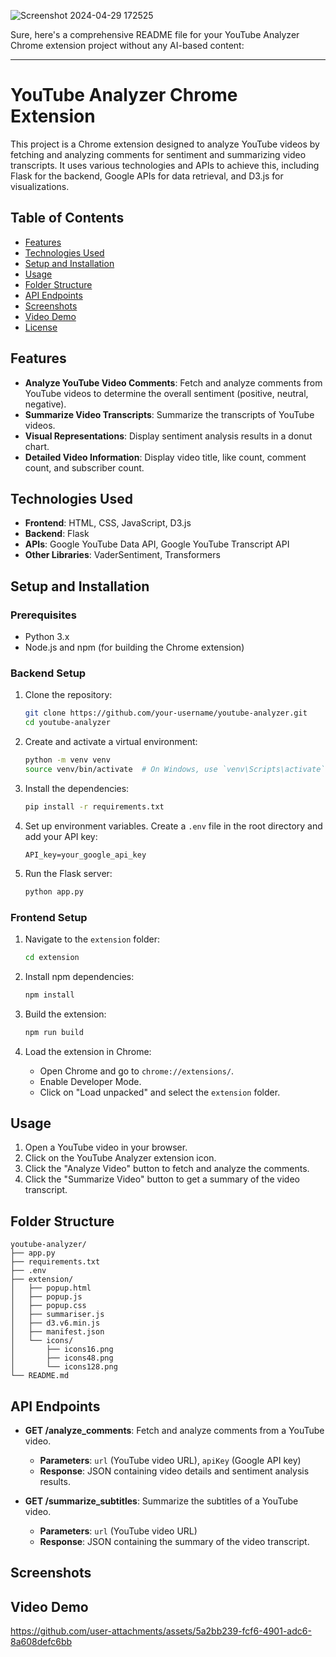 ![Screenshot 2024-04-29 172525](https://github.com/atik81/final-year-project/assets/118019617/35291cf3-e934-4f26-88cd-c65a4ef0b70c)


Sure, here's a comprehensive README file for your YouTube Analyzer Chrome extension project without any AI-based content:

---

# YouTube Analyzer Chrome Extension

This project is a Chrome extension designed to analyze YouTube videos by fetching and analyzing comments for sentiment and summarizing video transcripts. It uses various technologies and APIs to achieve this, including Flask for the backend, Google APIs for data retrieval, and D3.js for visualizations.

## Table of Contents

- [Features](#features)
- [Technologies Used](#technologies-used)
- [Setup and Installation](#setup-and-installation)
- [Usage](#usage)
- [Folder Structure](#folder-structure)
- [API Endpoints](#api-endpoints)
- [Screenshots](#screenshots)
- [Video Demo](#video-demo)
- [License](#license)

## Features

- **Analyze YouTube Video Comments**: Fetch and analyze comments from YouTube videos to determine the overall sentiment (positive, neutral, negative).
- **Summarize Video Transcripts**: Summarize the transcripts of YouTube videos.
- **Visual Representations**: Display sentiment analysis results in a donut chart.
- **Detailed Video Information**: Display video title, like count, comment count, and subscriber count.

## Technologies Used

- **Frontend**: HTML, CSS, JavaScript, D3.js
- **Backend**: Flask
- **APIs**: Google YouTube Data API, Google YouTube Transcript API
- **Other Libraries**: VaderSentiment, Transformers

## Setup and Installation

### Prerequisites

- Python 3.x
- Node.js and npm (for building the Chrome extension)

### Backend Setup

1. Clone the repository:
   ```sh
   git clone https://github.com/your-username/youtube-analyzer.git
   cd youtube-analyzer
   ```

2. Create and activate a virtual environment:
   ```sh
   python -m venv venv
   source venv/bin/activate  # On Windows, use `venv\Scripts\activate`
   ```

3. Install the dependencies:
   ```sh
   pip install -r requirements.txt
   ```

4. Set up environment variables. Create a `.env` file in the root directory and add your API key:
   ```env
   API_key=your_google_api_key
   ```

5. Run the Flask server:
   ```sh
   python app.py
   ```

### Frontend Setup

1. Navigate to the `extension` folder:
   ```sh
   cd extension
   ```

2. Install npm dependencies:
   ```sh
   npm install
   ```

3. Build the extension:
   ```sh
   npm run build
   ```

4. Load the extension in Chrome:
   - Open Chrome and go to `chrome://extensions/`.
   - Enable Developer Mode.
   - Click on "Load unpacked" and select the `extension` folder.

## Usage

1. Open a YouTube video in your browser.
2. Click on the YouTube Analyzer extension icon.
3. Click the "Analyze Video" button to fetch and analyze the comments.
4. Click the "Summarize Video" button to get a summary of the video transcript.

## Folder Structure

```
youtube-analyzer/
├── app.py
├── requirements.txt
├── .env
├── extension/
│   ├── popup.html
│   ├── popup.js
│   ├── popup.css
│   ├── summariser.js
│   ├── d3.v6.min.js
│   ├── manifest.json
│   └── icons/
│       ├── icons16.png
│       ├── icons48.png
│       └── icons128.png
└── README.md
```

## API Endpoints

- **GET /analyze_comments**: Fetch and analyze comments from a YouTube video.
  - **Parameters**: `url` (YouTube video URL), `apiKey` (Google API key)
  - **Response**: JSON containing video details and sentiment analysis results.

- **GET /summarize_subtitles**: Summarize the subtitles of a YouTube video.
  - **Parameters**: `url` (YouTube video URL)
  - **Response**: JSON containing the summary of the video transcript.

## Screenshots


## Video Demo

https://github.com/user-attachments/assets/5a2bb239-fcf6-4901-adc6-8a608defc6bb




